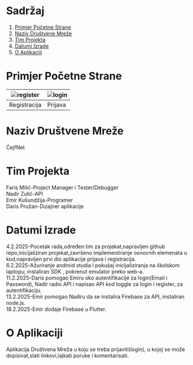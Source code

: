 # Sadržaj
1. [Primjer Početne Strane](#primjer-pocetne-strane)
2. [Naziv Društvene Mreže](#naziv-društvene-mreže)
3. [Tim Projekta](#tim-projekta)
4. [Datumi Izrade](#datumi-izrade)
5. [O Aplikaciji](#o-aplikaciji)
   
# Primjer Početne Strane
| ![register](https://github.com/user-attachments/assets/f9dd8170-9b30-4cd0-9ac8-5c0cf374f207) | ![login](https://github.com/user-attachments/assets/868d2e03-df95-422b-9de1-6a61d9c20467) |
| --- | --- |
| Registracija | Prijava |

# Naziv Društvene Mreže
ĆejfNet

# Tim Projekta
Faris Milić-Project Manager i Tester/Debugger <br>
Nadir Zulić-API <br>
Emir Kušundžija-Programer <br>
Daris Pružan-Dizajner aplikacije <br>

# Datumi Izrade 
4.2.2025-Pocetak rada,određen tim za projekat,napravljen github repo,inicijaliziran projekat,završeno implementiranje osnovnih elemenata u kod,napravljen prvi dio aplikacije prijava i registracija.<br>
6.2.2025-Ažuriranje android studia i pokušaj inicijaliziranja na školskom laptopu, instaliran SDK , pokrenut emulator preko web-a.<br>
11.2.2025-Daris pomogao Emiru oko autentifikacije za login(Email i Password), Nadir radio API i napisao API kod toggle za login i register, za autentifikaciju.<br>
13.2.2025-Emir pomogao Nadiru da se instalira Firebase za API, instaliran node.js.<br>
18.2.2025-Emir dodaje Firebase u Flutter.

# O Aplikaciji 
Aplikacija Društvena Mreža u koju se treba prijaviti(login), u kojoj se može dopisivat,slati linkovi,lajkati poruke i komentarisati. <br> 


